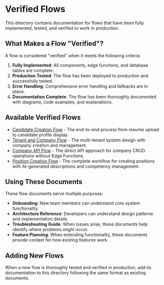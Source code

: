 # Verified Flows

This directory contains documentation for flows that have been fully implemented, tested, and verified to work in production.

## What Makes a Flow "Verified"?

A flow is considered "verified" when it meets the following criteria:

1. **Fully Implemented**: All components, edge functions, and database tables are complete.
2. **Production Tested**: The flow has been deployed to production and successfully tested.
3. **Error Handling**: Comprehensive error handling and fallbacks are in place.
4. **Documentation Complete**: The flow has been thoroughly documented with diagrams, code examples, and explanations.

## Available Verified Flows

- [Candidate Creation Flow](./CANDIDATE_FLOW.md) - The end-to-end process from resume upload to candidate profile display.
- [Tenant and Company Flow](./TENANT_COMPANY_FLOW.md) - The multi-tenant system design with company creation and management.
- [Company API Flow](./COMPANY_API_FLOW.md) - The direct API approach for company CRUD operations without Edge Functions.
- [Position Creation Flow](./POSITION_CREATION_FLOW.md) - The complete workflow for creating positions with AI-generated descriptions and competency management.

## Using These Documents

These flow documents serve multiple purposes:

- **Onboarding**: New team members can understand core system functionality.
- **Architecture Reference**: Developers can understand design patterns and implementation details.
- **Troubleshooting Guide**: When issues arise, these documents help identify where problems might occur.
- **Feature Planning**: When extending functionality, these documents provide context for how existing features work.

## Adding New Flows

When a new flow is thoroughly tested and verified in production, add its documentation to this directory following the same format as existing documents. 